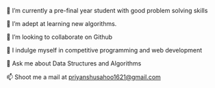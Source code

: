  🔭 I’m currently a pre-final year student with good problem solving skills

🌱 I’m adept at learning new algorithms.

👯 I’m looking to collaborate on Github

🤔 I indulge myself in competitive programming and web development

💬 Ask me about Data Structures and Algorithms

📫 Shoot me a mail at priyanshusahoo1621@gmail.com
